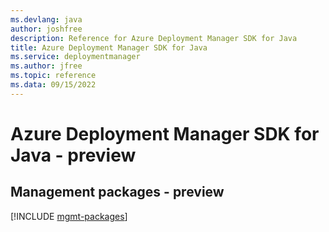 ```yaml
---
ms.devlang: java
author: joshfree
description: Reference for Azure Deployment Manager SDK for Java
title: Azure Deployment Manager SDK for Java
ms.service: deploymentmanager
ms.author: jfree
ms.topic: reference
ms.data: 09/15/2022
---
```

# Azure Deployment Manager SDK for Java - preview

## Management packages - preview
[!INCLUDE [mgmt-packages](deployment-manager-mgmt-index.md)]